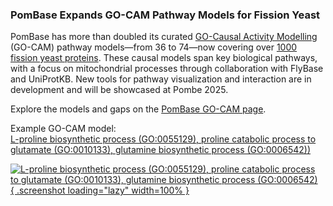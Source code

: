 ### PomBase Expands GO-CAM Pathway Models for Fission Yeast
<!-- pombase_flags: frontpage -->
<!-- newsfeed_thumbnail: pombase-logo-32x32px.png -->

PomBase has more than doubled its curated
[GO-Causal Activity Modelling](/documentation/go-cam-pathway-models)
(GO-CAM) pathway models—from 36 to 74—now covering over
[1000 fission yeast proteins](/results/from/id/f99d8133-3206-4941-b44e-9314e7cae3d2).
These causal models span key biological pathways, with a focus on
mitochondrial processes through collaboration with FlyBase and
UniProtKB. New tools for pathway visualization and interaction are in
development and will be showcased at Pombe 2025.

Explore the models and gaps on the
[PomBase GO-CAM page](/documentation/go-cam-pathway-models).

Example GO-CAM model: \
[L-proline biosynthetic process (GO:0055129), proline catabolic process to glutamate (GO:0010133), glutamine biosynthetic process (GO:0006542))](/gocam/view/docs/678073a900003902)

[![L-proline biosynthetic process (GO:0055129), proline catabolic process to glutamate (GO:0010133), glutamine biosynthetic process (GO:0006542)](assets/newsfeed/gocam-update-1000-genes.png){ .screenshot loading="lazy" width=100% }](assets/newsfeed/gocam-update-1000-genes.png)
